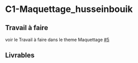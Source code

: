 # C1-Maquettage_husseinbouik

## Travail à faire
voir le Travail à faire dans le theme Maquettage 
[#5](https://github.com/solicoders/evaluation/issues/5)
## Livrables
 
 
